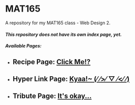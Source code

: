 # MAT165
A repository for my MAT165 class - Web Design 2.

#### *This repository does not have its own index page, yet.*

#### _Available Pages:_
+ ## Recipe Page: [Click Me!?](https://joschavz.github.io/MAT165/Recipe_Site/index.html)
+ ## Hyper Link Page: [Kyaa!~ (⁄ ⁄>⁄ ▽ ⁄<⁄ ⁄)](https://joschavz.github.io/MAT165/Hyperlink-Poem/index.html)
+ ## Tribute Page: [It's okay...](https://joschavz.github.io/freeCodeCamp/TributePage/index.html)
